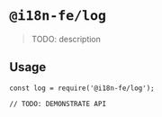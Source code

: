 # `@i18n-fe/log`

> TODO: description

## Usage

```
const log = require('@i18n-fe/log');

// TODO: DEMONSTRATE API
```
